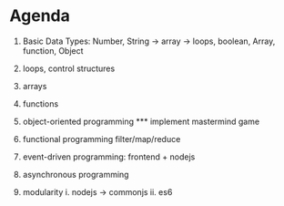 # Agenda

1. Basic Data Types: Number, String -> array -> loops, boolean, Array, function, Object

2. loops, control structures

3. arrays

4. functions

5. object-oriented programming
 *** implement mastermind game

6. functional programming
   filter/map/reduce

7. event-driven programming: frontend + nodejs

8. asynchronous programming

9. modularity
    i. nodejs -> commonjs
   ii. es6
